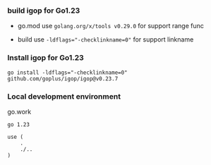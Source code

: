 ### build igop for Go1.23

- go.mod use `golang.org/x/tools v0.29.0` for support range func

- build use `-ldflags="-checklinkname=0"` for support linkname

### Install igop for Go1.23
`go install -ldflags="-checklinkname=0" github.com/goplus/igop/igop@v0.23.7`


### Local development environment

go.work
```
go 1.23

use (
	.
	./..
)
```


